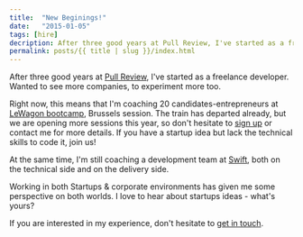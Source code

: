 ```yaml
---
title:  "New Beginings!"
date:   "2015-01-05"
tags: [hire]
decription: After three good years at Pull Review, I've started as a freelance developer. Wanted to see more companies, to experiment more too.
permalink: posts/{{ title | slug }}/index.html
---
```

After three good years at [Pull Review](http://pullreview.com), I've started as a freelance developer. Wanted to see more companies, to experiment more too.

Right now, this means that I'm coaching 20 candidates-entrepreneurs at [LeWagon bootcamp](http://lewagon.org/en), Brussels session. The train has departed already, but we are opening more sessions this year, so don't hesitate to [sign up](http://www.lewagon.org/apply) or contact me for more details. If you have a startup idea but lack the technical skills to code it, join us!

At the same time, I'm still coaching a development team at [Swift](http://swift.com), both on the technical side and on the delivery side.

Working in both Startups & corporate environments has given me some perspective on both worlds. I love to hear about startups ideas - what's yours?

If you are interested in my experience, don't hesitate to [get in touch](#page-contact).


